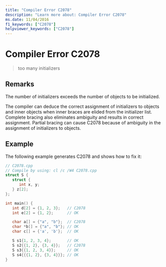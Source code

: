 ```yaml
---
title: "Compiler Error C2078"
description: "Learn more about: Compiler Error C2078"
ms.date: 11/04/2016
f1_keywords: ["C2078"]
helpviewer_keywords: ["C2078"]
---
```

# Compiler Error C2078

> too many initializers

## Remarks

The number of initializers exceeds the number of objects to be initialized.

The compiler can deduce the correct assignment of initializers to objects and inner objects when inner braces are elided from the initializer list. Complete bracing also eliminates ambiguity and results in correct assignment. Partial bracing can cause C2078 because of ambiguity in the assignment of initializers to objects.

## Example

The following example generates C2078 and shows how to fix it:

```cpp
// C2078.cpp
// Compile by using: cl /c /W4 C2078.cpp
struct S {
   struct {
      int x, y;
   } z[2];
};

int main() {
   int d[2] = {1, 2, 3};   // C2078
   int e[2] = {1, 2};      // OK

   char a[] = {"a", "b"};  // C2078
   char *b[] = {"a", "b"}; // OK
   char c[] = {'a', 'b'};  // OK

   S s1{1, 2, 3, 4};       // OK
   S s2{{1, 2}, {3, 4}};   // C2078
   S s3{{1, 2, 3, 4}};     // OK
   S s4{{{1, 2}, {3, 4}}}; // OK
}
```
